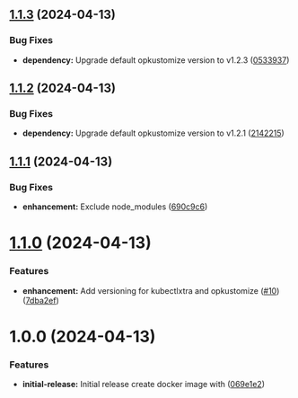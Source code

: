 ## [1.1.3](https://github.com/alexbaeza/k8s-ci-cd/compare/v1.1.2...v1.1.3) (2024-04-13)


### Bug Fixes

* **dependency:** Upgrade default opkustomize version to v1.2.3 ([0533937](https://github.com/alexbaeza/k8s-ci-cd/commit/0533937acee63cff31758dc3b445653097a9c621))

## [1.1.2](https://github.com/alexbaeza/k8s-ci-cd/compare/v1.1.1...v1.1.2) (2024-04-13)


### Bug Fixes

* **dependency:** Upgrade default opkustomize version to v1.2.1 ([2142215](https://github.com/alexbaeza/k8s-ci-cd/commit/2142215ac338225eacb6cf6f79f04473bf212c29))

## [1.1.1](https://github.com/alexbaeza/k8s-ci-cd/compare/v1.1.0...v1.1.1) (2024-04-13)


### Bug Fixes

* **enhancement:** Exclude node_modules ([690c9c6](https://github.com/alexbaeza/k8s-ci-cd/commit/690c9c60d30e1f50ab5023168874ec7da7d7c352))

# [1.1.0](https://github.com/alexbaeza/k8s-ci-cd/compare/v1.0.0...v1.1.0) (2024-04-13)


### Features

* **enhancement:** Add versioning for kubectlxtra and opkustomize ([#10](https://github.com/alexbaeza/k8s-ci-cd/issues/10)) ([7dba2ef](https://github.com/alexbaeza/k8s-ci-cd/commit/7dba2efadd49b822f3c409a9cf429757af576852))

# 1.0.0 (2024-04-13)


### Features

* **initial-release:** Initial release create docker image with ([069e1e2](https://github.com/alexbaeza/k8s-ci-cd/commit/069e1e2fcc99c233edcae9ded1ad7ef4aadc03c3))
